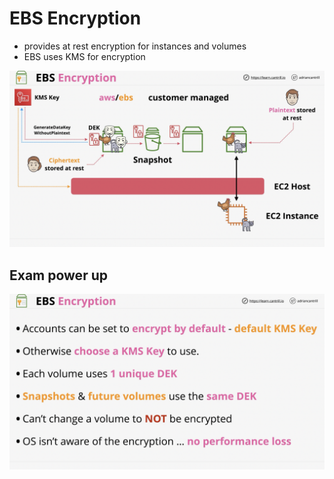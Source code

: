 # EBS Encryption

- provides at rest encryption for instances and volumes
- EBS uses KMS for encryption

![ebs-encryption](../EC2/visual-aids/ebs-encryption.png)

## Exam power up

![ebs-encryption-powerup](../EC2/visual-aids/ebs-encryption-powerup.png)
